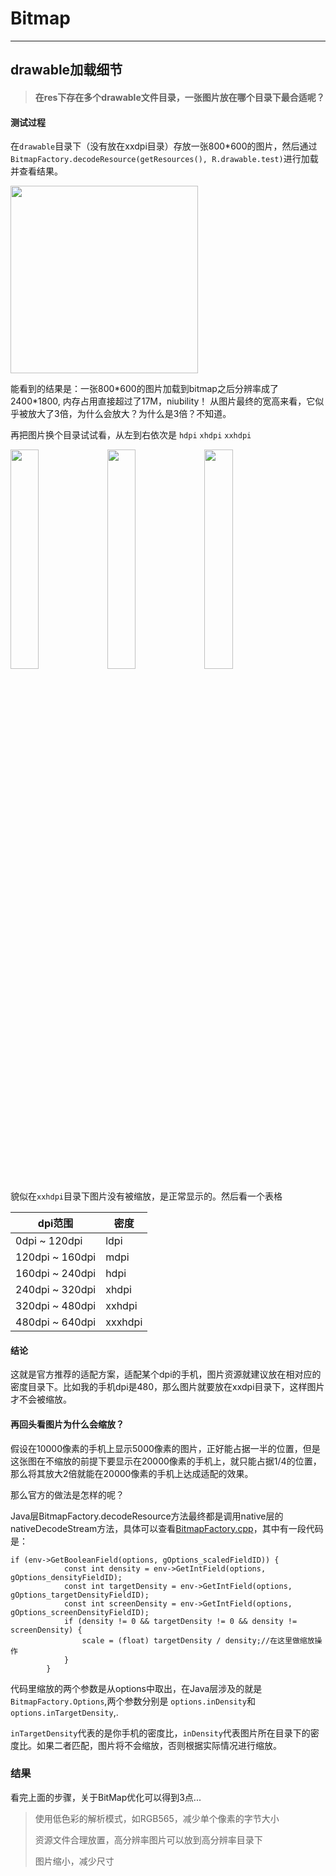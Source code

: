 # Bitmap

---

## drawable加载细节



> ####  在res下存在多个drawable文件目录，一张图片放在哪个目录下最合适呢？


#### 测试过程
在`drawable`目录下（没有放在xxdpi目录）存放一张800*600的图片，然后通过`BitmapFactory.decodeResource(getResources(), R.drawable.test)`进行加载并查看结果。

<image src="./src/pic/load_default.jpg" width=300/>

能看到的结果是：一张800\*600的图片加载到bitmap之后分辨率成了2400\*1800, 内存占用直接超过了17M，niubility！
从图片最终的宽高来看，它似乎被放大了3倍，为什么会放大？为什么是3倍？不知道。

再把图片换个目录试试看，从左到右依次是 `hdpi` `xhdpi` `xxhdpi`


<image src="./src/pic/load_hdpi.jpg" width=30%/>
<image src="./src/pic/load_xhdpi.jpg" width=30%/>
<image src="./src/pic/load_xxhdpi.jpg" width=30%/>


貌似在`xxhdpi`目录下图片没有被缩放，是正常显示的。然后看一个表格


|dpi范围 | 密度 |
|---|---|
| 0dpi ~ 120dpi | ldpi | 
| 120dpi ~ 160dpi |	mdpi |
| 160dpi ~ 240dpi |	hdpi |
| 240dpi ~ 320dpi |	xhdpi |
| 320dpi ~ 480dpi |	xxhdpi |
| 480dpi ~ 640dpi |	xxxhdpi |


#### 结论

这就是官方推荐的适配方案，适配某个dpi的手机，图片资源就建议放在相对应的密度目录下。比如我的手机dpi是480，那么图片就要放在xxdpi目录下，这样图片才不会被缩放。


#### 再回头看图片为什么会缩放？

假设在10000像素的手机上显示5000像素的图片，正好能占据一半的位置，但是这张图在不缩放的前提下要显示在20000像素的手机上，就只能占据1/4的位置，那么将其放大2倍就能在20000像素的手机上达成适配的效果。

那么官方的做法是怎样的呢？

Java层BitmapFactory.decodeResource方法最终都是调用native层的nativeDecodeStream方法，具体可以查看[BitmapFactory.cpp](https://android.googlesource.com/platform/frameworks/base/+/android-8.0.0_r34/core/jni/android/graphics/BitmapFactory.cpp)，其中有一段代码是：


```
if (env->GetBooleanField(options, gOptions_scaledFieldID)) {
            const int density = env->GetIntField(options, gOptions_densityFieldID);
            const int targetDensity = env->GetIntField(options, gOptions_targetDensityFieldID);
            const int screenDensity = env->GetIntField(options, gOptions_screenDensityFieldID);
            if (density != 0 && targetDensity != 0 && density != screenDensity) {
                scale = (float) targetDensity / density;//在这里做缩放操作
            }
        }
```

代码里缩放的两个参数是从options中取出，在Java层涉及的就是`BitmapFactory.Options`,两个参数分别是
`options.inDensity`和`options.inTargetDensity`,.

`inTargetDensity`代表的是你手机的密度比，`inDensity`代表图片所在目录下的密度比。如果二者匹配，图片将不会缩放，否则根据实际情况进行缩放。


### 结果
看完上面的步骤，关于BitMap优化可以得到3点...


> 使用低色彩的解析模式，如RGB565，减少单个像素的字节大小
> 
> 资源文件合理放置，高分辨率图片可以放到高分辨率目录下
> 
> 图片缩小，减少尺寸
